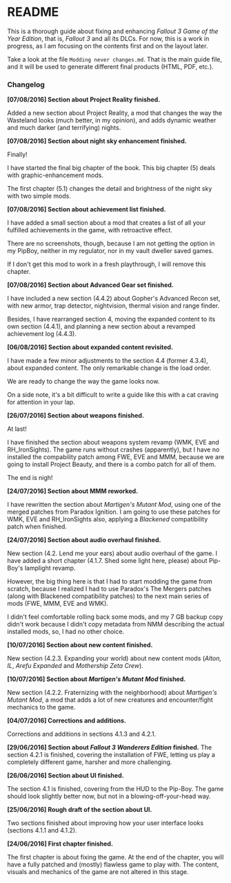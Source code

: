 # README

This is a thorough guide about fixing and enhancing _Fallout 3 Game of the Year Edition_, that is, _Fallout 3_ and all its DLCs. For now, this is a work in progress, as I am focusing on the contents first and on the layout later.

Take a look at the file `Modding never changes.md`. That is the main guide file, and it will be used to generate different final products (HTML, PDF, etc.).

### Changelog

**[07/08/2016] Section about Project Reality finished.**

Added a new section about Project Reality, a mod that changes the way the Wasteland looks (much better, in my opinion), and adds dynamic weather and much darker (and terrifying) nights.

**[07/08/2016] Section about night sky enhancement finished.**

Finally!

I have started the final big chapter of the book. This big chapter (5) deals with graphic-enhancement mods.

The first chapter (5.1) changes the detail and brightness of the night sky with two simple mods.

**[07/08/2016] Section about achievement list finished.**

I have added a small section about a mod that creates a list of all your fulfilled achievements in the game, with retroactive effect.

There are no screenshots, though, because I am not getting the option in my PipBoy, neither in my regulator, nor in my vault dweller saved games.

If I don't get this mod to work in a fresh playthrough, I will remove this chapter.

**[07/08/2016] Section about Advanced Gear set finished.**

I have included a new section (4.4.2) about Gopher's Advanced Recon set, with new armor, trap detector, nightvision, thermal vision and range finder.

Besides, I have rearranged section 4, moving the expanded content to its own section (4.4.1), and planning a new section about a revamped achievement log (4.4.3).

**[06/08/2016] Section about expanded content revisited.**

I have made a few minor adjustments to the section 4.4 (former 4.3.4), about expanded content. The only remarkable change is the load order.

We are ready to change the way the game looks now.

On a side note, it's a bit difficult to write a guide like this with a cat craving for attention in your lap.

**[26/07/2016] Section about weapons finished.**

At last!

I have finished the section about weapons system revamp (WMK, EVE and RH_IronSights). The game runs without crashes (apparently), but I have no installed the compability patch among FWE, EVE and MMM, because we are going to install Project Beauty, and there is a combo patch for all of them.

The end is nigh!

**[24/07/2016] Section about MMM reworked.**

I have rewritten the section about _Martigen's Mutant Mod_, using one of the merged patches from Paradox Ignition. I am going to use these patches for WMK, EVE and RH_IronSights also, applying a _Blackened_ compatibility patch when finished.

**[24/07/2016] Section about audio overhaul finished.**

New section (4.2. Lend me your ears) about audio overhaul of the game. I have added a short chapter (4.1.7. Shed some light here, please) about Pip-Boy's lamplight revamp.

However, the big thing here is that I had to start modding the game from scratch, because I realized I had to use Paradox's The Mergers patches (along with Blackened compatibility patches) to the next main series of mods (FWE, MMM, EVE and WMK).

I didn't feel comfortable rolling back some mods, and my 7 GB backup copy didn't work because I didn't copy metadata from NMM describing the actual installed mods, so, I had no other choice.

**[10/07/2016] Section about new content finished.**

New section (4.2.3. Expanding your world) about new content mods (_Alton, IL_, _Arefu Expanded_ and _Mothership Zeta Crew_).

**[10/07/2016] Section about _Martigen's Mutant Mod_ finished.**

New section (4.2.2. Fraternizing with the neighborhood) about _Martigen's Mutant Mod_, a mod that adds a lot of new creatures and encounter/fight mechanics to the game.

**[04/07/2016] Corrections and additions.**

Corrections and additions in sections 4.1.3 and 4.2.1.

**[29/06/2016] Section about _Fallout 3 Wanderers Edition_ finished.**
The section 4.2.1 is finished, covering the installation of FWE, letting us play a completely different game, harsher and more challenging.

**[26/06/2016] Section about UI finished.**

The section 4.1 is finished, covering from the HUD to the Pip-Boy. The game should look slightly better now, but not in a blowing-off-your-head way.

**[25/06/2016] Rough draft of the section about UI.**

Two sections finished about improving how your user interface looks (sections 4.1.1 and 4.1.2).

**[24/06/2016] First chapter finished.**

The first chapter is about fixing the game. At the end of the chapter, you will have a fully patched and (mostly) flawless game to play with. The content, visuals and mechanics of the game are not altered in this stage.